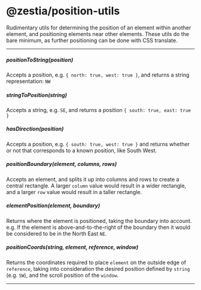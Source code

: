 # @zestia/position-utils

Rudimentary utils for determining the position of an element within another element, and positioning
elements near other elements. These utils do the bare minimum, as further positioning can be done with CSS translate.

<hr>

##### positionToString(position)

Accepts a position, e.g. `{ north: true, west: true }`, and returns a string representation: `NW`

##### stringToPosition(string)

Accepts a string, e.g. `SE`, and returns a position `{ south: true, east: true }`

##### hasDirection(position)

Accepts a position, e.g. `{ south: true, west: true }` and returns whether or not that corresponds to a known position, like South West.

##### positionBoundary(element, columns, rows)

Accepts an element, and splits it up into columns and rows to create a central rectangle. A larger `column` value would result in a wider rectangle, and a larger `row` value would result in a taller rectangle.

##### elementPosition(element, boundary)

Returns where the element is positioned, taking the boundary into account. e.g. If the element is above-and-to-the-right of the boundary then it would be considered to be in the North East `NE`.

##### positionCoords(string, element, reference, window)

Returns the coordinates required to place `element` on the outside edge of `reference`, taking into consideration the desired position defined by `string` (e.g. `SW`), and the scroll position of the `window`.

<hr>

